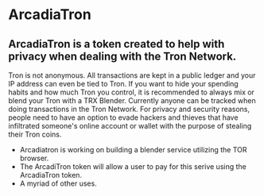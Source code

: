 # ArcadiaTron
ArcadiaTron is a token created to help with privacy when dealing with the Tron Network.
--------------------------------------------------------------------------------------------
Tron is not anonymous. All transactions are kept in a public ledger and your IP address can even be tied to Tron. If you want to hide your spending habits and how much Tron you control, it is recommended to always mix or blend your Tron with a TRX Blender.  Currently anyone can be tracked when doing transactions in the Tron Network.  For privacy and security reasons, people need to have an option to evade hackers and thieves that have infiltrated someone's online account or wallet with the purpose of stealing their Tron coins.  
  * Arcadiatron is working on building a blender service utilizing the TOR browser.
  * The ArcadiTron token will allow a user to pay for this serive using the ArcadiaTron token.
  * A myriad of other uses.
  
